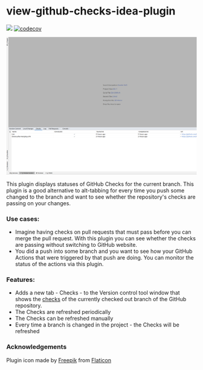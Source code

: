 # view-github-checks-idea-plugin

![](https://github.com/otanikotani/view-github-checks-idea-plugin/workflows/Check/badge.svg) [![codecov](https://codecov.io/gh/otanikotani/view-github-checks-idea-plugin/branch/master/graph/badge.svg)](https://codecov.io/gh/otanikotani/view-github-checks-idea-plugin)

![Checks Plugin](img/checks-plugin-screenshot-2.png)

This plugin displays statuses of GitHub Checks for the current branch.
This plugin is a good alternative to alt-tabbing for every time you push some changed to the branch and want to see whether the repository's checks are passing on your changes.

### Use cases:
- Imagine having checks on pull requests that must pass before you can merge the pull request. With this plugin you can see whether the checks are passing without switching to GitHub website.
- You did a push into some branch and you want to see how your GitHub Actions that were triggered by that push are doing. You can monitor the status of the actions via this plugin.

### Features:

- Adds a new tab - Checks - to the Version control tool window that shows the [checks](https://developer.github.com/v3/checks/) of the currently checked out branch of the GitHub repository.
- The Checks are refreshed periodically
- The Checks can be refreshed manually
- Every time a branch is changed in the project - the Checks will be refreshed


### Acknowledgements
Plugin icon made by [Freepik](https://www.flaticon.com/authors/freepik) from [Flaticon](https://www.flaticon.com)
